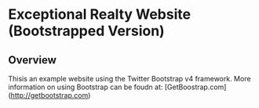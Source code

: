 # Exceptional Realty Website (Bootstrapped Version)

## Overview

Thisis an example website using the Twitter Bootstrap v4 framework.
More information on using Bootstrap can be foudn at: [GetBoostrap.com] (http://getbootstrap.com)
